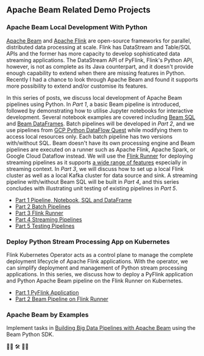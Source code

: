 ## Apache Beam Related Demo Projects

### Apache Beam Local Development With Python

[Apache Beam](https://beam.apache.org/) and [Apache Flink](https://flink.apache.org/) are open-source frameworks for parallel, distributed data processing at scale. Flink has DataStream and Table/SQL APIs and the former has more capacity to develop sophisticated data streaming applications. The DataStream API of PyFlink, Flink's Python API, however, is not as complete as its Java counterpart, and it doesn't provide enough capability to extend when there are missing features in Python. Recently I had a chance to look through Apache Beam and found it supports more possibility to extend and/or customise its features.

In this series of posts, we discuss local development of Apache Beam pipelines using Python. In _Part 1_, a basic Beam pipeline is introduced, followed by demonstrating how to utilise Jupyter notebooks for interactive development. Several notebook examples are covered including [Beam SQL](https://beam.apache.org/documentation/dsls/sql/overview/) and [Beam DataFrames](https://beam.apache.org/documentation/dsls/dataframes/overview/). Batch pipelines will be developed in _Part 2_, and we use pipelines from [GCP Python DataFlow Quest](https://github.com/GoogleCloudPlatform/training-data-analyst/tree/master/quests/dataflow_python) while modifying them to access local resources only. Each batch pipeline has two versions with/without SQL. Beam doesn't have its own processing engine and Beam pipelines are executed on a runner such as Apache Flink, Apache Spark, or Google Cloud Dataflow instead. We will use the [Flink Runner](https://beam.apache.org/documentation/runners/flink/) for deploying streaming pipelines as it supports [a wide range of features](https://beam.apache.org/documentation/runners/capability-matrix/) especially in streaming context. In _Part 3_, we will discuss how to set up a local Flink cluster as well as a local Kafka cluster for data source and sink. A streaming pipeline with/without Beam SQL will be built in _Part 4_, and this series concludes with illustrating unit testing of existing pipelines in _Part 5_.

- [Part 1 Pipeline, Notebook, SQL and DataFrame](https://jaehyeon.me/blog/2024-03-28-beam-local-dev-1/)
- [Part 2 Batch Pipelines](https://jaehyeon.me/blog/2024-04-04-beam-local-dev-2)
- [Part 3 Flink Runner](https://jaehyeon.me/blog/2024-04-18-beam-local-dev-3)
- [Part 4 Streaming Pipelines](https://jaehyeon.me/blog/2024-05-02-beam-local-dev-4/)
- [Part 5 Testing Pipelines](https://jaehyeon.me/blog/2024-05-09-beam-local-dev-5/)

### Deploy Python Stream Processing App on Kubernetes

Flink Kubernetes Operator acts as a control plane to manage the complete deployment lifecycle of Apache Flink applications. With the operator, we can simplify deployment and management of Python stream processing applications. In this series, we discuss how to deploy a PyFlink application and Python Apache Beam pipeline on the Flink Runner on Kubernetes.

- [Part 1 PyFlink Application](https://jaehyeon.me/blog/2024-05-30-beam-deploy-1/)
- [Part 2 Beam Pipeline on Flink Runner](https://jaehyeon.me/blog/2024-06-06-beam-deploy-2/)

### Apache Beam by Examples

Implement tasks in [Building Big Data Pipelines with Apache Beam](https://www.packtpub.com/product/building-big-data-pipelines-with-apache-beam/9781800564930) using the Beam Python SDK.

👷‍♂️ 🛠️ 👨‍🔧
